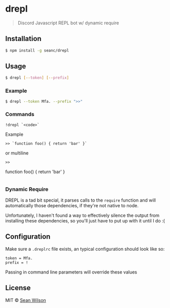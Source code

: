 # drepl

> Discord Javascript REPL bot w/ dynamic require

## Installation

```sh
$ npm install -g seanc/drepl
```

## Usage

```sh
$ drepl [--token] [--prefix]
```

### Example

```sh
$ drepl --token Mfa. --prefix ">>"
```

### Commands

```
!drepl `<code>`
```

Example
```
>> `function foo() { return 'bar' }`
```

or multiline
```
>>
```
function foo() {
  return 'bar'
}
```
```

### Dynamic Require
DREPL is a tad bit special, it parses calls to the `require` function and will
automatically those dependencies, if they're not native to node.

Unfortunately, I haven't found a way to effectively silence the output from
installing these dependencies, so you'll just have to put up with it until I do
:(

## Configuration

Make sure a `.dreplrc` file exists,
an typical configuration should look like so:

```
token = Mfa.
prefix = !
```

Passing in command line parameters will override these values
## License

MIT © [Sean Wilson](https://imsean.me)
